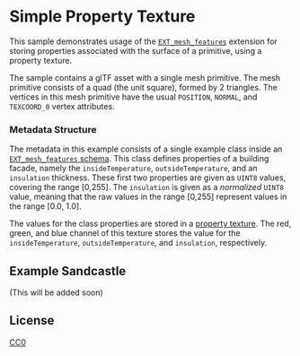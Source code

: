 # Simple Property Texture

This sample demonstrates usage of the [`EXT_mesh_features`](https://github.com/CesiumGS/glTF/tree/3d-tiles-next/extensions/2.0/Vendor/EXT_mesh_features) extension for storing properties associated with the surface of a primitive, using a property texture.

The sample contains a glTF asset with a single mesh primitive. The mesh primitive consists of a quad (the unit square), formed by 2 triangles. The vertices in this mesh primitive have the usual `POSITION`, `NORMAL`, and `TEXCOORD_0` vertex attributes. 

### Metadata Structure

The metadata in this example consists of a single example class inside an [`EXT_mesh_features` schema](https://github.com/CesiumGS/glTF/tree/3d-tiles-next/extensions/2.0/Vendor/EXT_mesh_features#schema-definitions). This class defines properties of a building facade, namely the `insideTemperature`, `outsideTemperature`, and an `insulation` thickness. These first two properties are given as `UINT8` values, covering the range [0,255]. The `insulation` is given as a _normalized_ `UINT8` value, meaning that the raw values in the range [0,255] represent values in the range [0.0, 1.0]. 

The values for the class properties are stored in a [property texture](https://github.com/CesiumGS/glTF/tree/3d-tiles-next/extensions/2.0/Vendor/EXT_mesh_features#property-tables). The red, green, and blue channel of this texture stores the value for the `insideTemperature`, `outsideTemperature`, and `insulation`, respectively. 

## Example Sandcastle

(This will be added soon)


## License

[CC0](https://creativecommons.org/share-your-work/public-domain/cc0/)









